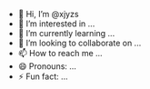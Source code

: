 - 👋 Hi, I’m @xjyzs
- 👀 I’m interested in ...
- 🌱 I’m currently learning ...
- 💞️ I’m looking to collaborate on ...
- 📫 How to reach me ...
- 😄 Pronouns: ...
- ⚡ Fun fact: ...

<!---
xjyzs/xjyzs is a ✨ special ✨ repository because its `README.md` (this file) appears on your GitHub profile.
You can click the Preview link to take a look at your changes.
--->
